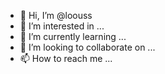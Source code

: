 - 👋 Hi, I’m @loouss
- 👀 I’m interested in ...
- 🌱 I’m currently learning ...
- 💞️ I’m looking to collaborate on ...
- 📫 How to reach me ...

<!---
loouss/loouss is a ✨ special ✨ repository because its `README.md` (this file) appears on your GitHub profile.
You can click the Preview link to take a look at your changes.
--->
